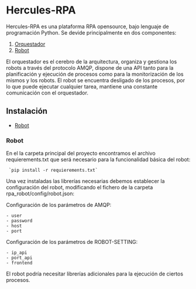# Hercules-RPA

Hercules-RPA es una plataforma RPA opensource, bajo lenguaje de programación Python. Se devide principalmente en dos componentes:

1. [Orquestador](https://github.com/hercules-rpa/orquestador)
2. [Robot](https://github.com/hercules-rpa/robot)

El orquestador es el cerebro de la arquitectura, organiza y gestiona los robots a través del protocolo AMQP, dispone de una API tanto para la planificación y ejecución de procesos como para la monitorización de los mismos y los robots.
El robot se encuentra desligado de los procesos, por lo que puede ejecutar cualquier tarea, mantiene una constante comunicación con el orquestador.

## Instalación

 - [Robot](#robot)

### Robot

En el la carpeta principal del proyecto encontramos el archivo requierements.txt que será necesario para la funcionalidad básica del robot:

     `pip install -r requierements.txt`

Una vez instaladas las librerías necesarias debemos establecer la configuración del robot, modificando el fichero de la carpeta rpa_robot/config/robot.json:

Configuración de los parámetros de AMQP:

    - user
    - password
    - host
    - port

Configuración de los parámetros de ROBOT-SETTING:

    - ip_api
    - port_api
    - frontend


El robot podría necesitar librerías adicionales para la ejecución de ciertos procesos.
